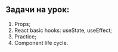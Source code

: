 ## Задачи на урок:

1. Props;
2. React basic hooks: useState, useEffect;
3. Practice;
4. Component life cycle.
